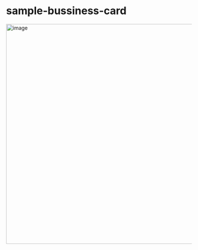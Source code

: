 # sample-bussiness-card
<img width="598" alt="image" src="https://github.com/user-attachments/assets/2849c764-f70b-409c-8ad5-6a7059ef1e73">

